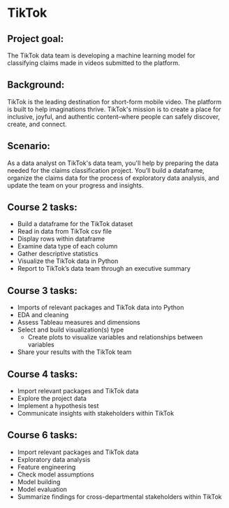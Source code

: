 # TikTok

## Project goal:

The TikTok data team is developing a machine learning model for classifying claims made in videos submitted to the platform.

## Background: 
TikTok is the leading destination for short-form mobile video. The platform is built to help imaginations thrive. TikTok's mission is to create a place for inclusive, joyful, and authentic content–where people can safely discover, create, and connect.

## Scenario:
As a data analyst on TikTok's data team, you'll help by preparing the data needed for the claims classification project. You’ll build a dataframe, organize the claims data for the process of exploratory data analysis, and update the team on your progress and insights.

## Course 2 tasks:
- Build a dataframe for the TikTok dataset
- Read in data from TikTok csv file
- Display rows within dataframe
- Examine data type of each column
- Gather descriptive statistics
- Visualize the TikTok data in Python
- Report to TikTok’s data team through an executive summary

## Course 3 tasks:
- Imports of relevant packages and TikTok data into Python
- EDA and cleaning
- Assess Tableau measures and dimensions
- Select and build visualization(s) type
    - Create plots to visualize variables and relationships between variables
- Share your results with the TikTok team

## Course 4 tasks:
- Import relevant packages and TikTok data
- Explore the project data
- Implement a hypothesis test
- Communicate insights with stakeholders within TikTok 

## Course 6 tasks:
- Import relevant packages and TikTok data
- Exploratory data analysis
- Feature engineering
- Check model assumptions
- Model building
- Model evaluation
- Summarize findings for cross-departmental stakeholders within TikTok